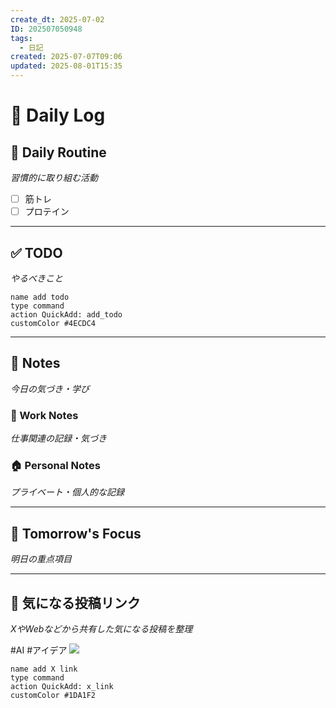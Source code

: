 ```yaml
---
create_dt: 2025-07-02
ID: 202507050948
tags:
  - 日記
created: 2025-07-07T09:06
updated: 2025-08-01T15:35
---
```


# 📅 Daily Log

## 💪 Daily Routine
*習慣的に取り組む活動*

- [ ] 筋トレ
- [ ] プロテイン

---

## ✅ TODO
*やるべきこと*

```button
name add todo
type command
action QuickAdd: add_todo
customColor #4ECDC4
```

---

## 📝 Notes
*今日の気づき・学び*

### 💼 Work Notes
*仕事関連の記録・気づき*



### 🏠 Personal Notes  
*プライベート・個人的な記録*



---

## 🎯 Tomorrow's Focus
*明日の重点項目*

---

## 🔗 気になる投稿リンク
*XやWebなどから共有した気になる投稿を整理*

#AI #アイデア 
![](https://x.com/satori_sz9/status/1941135515371340010?s=46)
```button
name add X link
type command
action QuickAdd: x_link
customColor #1DA1F2
```
